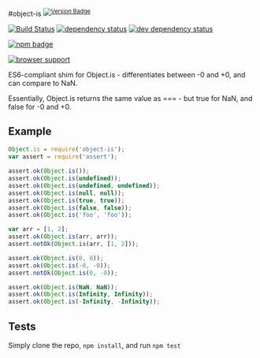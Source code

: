 #object-is <sup>[![Version Badge][2]][1]</sup>

[![Build Status][3]][4] [![dependency status][5]][6] [![dev dependency status][7]][8]

[![npm badge][11]][1]

[![browser support][9]][10]

ES6-compliant shim for Object.is - differentiates between -0 and +0, and can compare to NaN.

Essentially, Object.is returns the same value as === - but true for NaN, and false for -0 and +0.

## Example

```js
Object.is = require('object-is');
var assert = require('assert');

assert.ok(Object.is());
assert.ok(Object.is(undefined));
assert.ok(Object.is(undefined, undefined));
assert.ok(Object.is(null, null));
assert.ok(Object.is(true, true));
assert.ok(Object.is(false, false));
assert.ok(Object.is('foo', 'foo'));

var arr = [1, 2];
assert.ok(Object.is(arr, arr));
assert.notOk(Object.is(arr, [1, 2]));

assert.ok(Object.is(0, 0));
assert.ok(Object.is(-0, -0));
assert.notOk(Object.is(0, -0));

assert.ok(Object.is(NaN, NaN));
assert.ok(Object.is(Infinity, Infinity));
assert.ok(Object.is(-Infinity, -Infinity));
```

## Tests
Simply clone the repo, `npm install`, and run `npm test`

[1]: https://npmjs.org/package/object-is
[2]: http://vb.teelaun.ch/ljharb/object-is.svg
[3]: https://travis-ci.org/ljharb/object-is.svg
[4]: https://travis-ci.org/ljharb/object-is
[5]: https://david-dm.org/ljharb/object-is.svg
[6]: https://david-dm.org/ljharb/object-is
[7]: https://david-dm.org/ljharb/object-is/dev-status.svg
[8]: https://david-dm.org/ljharb/object-is#info=devDependencies
[9]: https://ci.testling.com/ljharb/object-is.png
[10]: https://ci.testling.com/ljharb/object-is
[11]: https://nodei.co/npm/object-is.png?downloads=true&stars=true

